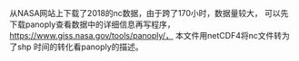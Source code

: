 <text>从NASA网站上下载了2018的nc数据，由于跨了170小时，数据量较大，<text/>
<text>可以先下载panoply查看数据中的详细信息再写程序，https://www.giss.nasa.gov/tools/panoply/，<text/>
<text>本文件用netCDF4将nc文件转为了shp<text/>
<text>时间的转化看panoply的描述。<text/>
